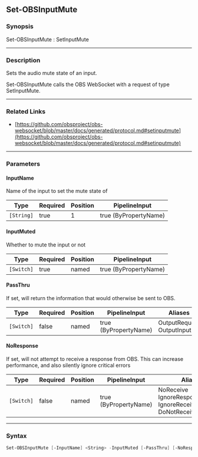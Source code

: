 Set-OBSInputMute
----------------




### Synopsis
Set-OBSInputMute : SetInputMute



---


### Description

Sets the audio mute state of an input.


Set-OBSInputMute calls the OBS WebSocket with a request of type SetInputMute.



---


### Related Links
* [https://github.com/obsproject/obs-websocket/blob/master/docs/generated/protocol.md#setinputmute](https://github.com/obsproject/obs-websocket/blob/master/docs/generated/protocol.md#setinputmute)





---


### Parameters
#### **InputName**

Name of the input to set the mute state of






|Type      |Required|Position|PipelineInput        |
|----------|--------|--------|---------------------|
|`[String]`|true    |1       |true (ByPropertyName)|



#### **InputMuted**

Whether to mute the input or not






|Type      |Required|Position|PipelineInput        |
|----------|--------|--------|---------------------|
|`[Switch]`|true    |named   |true (ByPropertyName)|



#### **PassThru**

If set, will return the information that would otherwise be sent to OBS.






|Type      |Required|Position|PipelineInput        |Aliases                      |
|----------|--------|--------|---------------------|-----------------------------|
|`[Switch]`|false   |named   |true (ByPropertyName)|OutputRequest<br/>OutputInput|



#### **NoResponse**

If set, will not attempt to receive a response from OBS.
This can increase performance, and also silently ignore critical errors






|Type      |Required|Position|PipelineInput        |Aliases                                                                |
|----------|--------|--------|---------------------|-----------------------------------------------------------------------|
|`[Switch]`|false   |named   |true (ByPropertyName)|NoReceive<br/>IgnoreResponse<br/>IgnoreReceive<br/>DoNotReceiveResponse|





---


### Syntax
```PowerShell
Set-OBSInputMute [-InputName] <String> -InputMuted [-PassThru] [-NoResponse] [<CommonParameters>]
```
